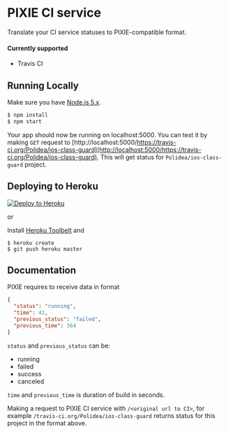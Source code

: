 # PIXIE CI service

Translate your CI service statuses to PIXIE-compatible format.

#### Currently supported
- Travis CI

## Running Locally

Make sure you have [Node.js 5.x](http://nodejs.org/).
```sh
$ npm install
$ npm start
```

Your app should now be running on localhost:5000.
You can test it by making `GET` request to [http://localhost:5000/https://travis-ci.org/Polidea/ios-class-guard](http://localhost:5000/https://travis-ci.org/Polidea/ios-class-guard).
This will get status for `Polidea/ios-class-guard` project.

## Deploying to Heroku

[![Deploy to Heroku](https://www.herokucdn.com/deploy/button.png)](https://heroku.com/deploy)

or

Install [Heroku Toolbelt](https://toolbelt.heroku.com/) and

```
$ heroku create
$ git push heroku master
```

## Documentation

PIXIE requires to receive data in format
```json
{
  "status": "running",
  "time": 41,
  "previous_status": "failed",
  "previous_time": 364
}
```

`status` and `previous_status` can be:
- running
- failed
- success
- canceled

`time` and `previous_time` is duration of build in seconds.

Making a request to PIXIE CI service with `/<original url to CI>`, for example `/travis-ci.org/Polidea/ios-class-guard` returns status for this project in the format above.
